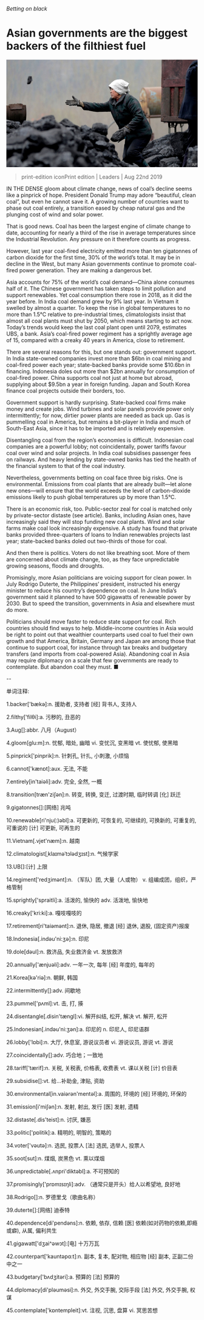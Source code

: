 ###### Betting on black

# Asian governments are the biggest backers of the filthiest fuel 

![image](images/20190824_LDP002_0.jpg) 

> print-edition iconPrint edition | Leaders | Aug 22nd 2019 

IN THE DENSE gloom about climate change, news of coal’s decline seems like a pinprick of hope. President Donald Trump may adore “beautiful, clean coal”, but even he cannot save it. A growing number of countries want to phase out coal entirely, a transition eased by cheap natural gas and the plunging cost of wind and solar power. 

That is good news. Coal has been the largest engine of climate change to date, accounting for nearly a third of the rise in average temperatures since the Industrial Revolution. Any pressure on it therefore counts as progress. 

However, last year coal-fired electricity emitted more than ten gigatonnes of carbon dioxide for the first time, 30% of the world’s total. It may be in decline in the West, but many Asian governments continue to promote coal-fired power generation. They are making a dangerous bet. 

Asia accounts for 75% of the world’s coal demand—China alone consumes half of it. The Chinese government has taken steps to limit pollution and support renewables. Yet coal consumption there rose in 2018, as it did the year before. In India coal demand grew by 9% last year. In Vietnam it swelled by almost a quarter. To keep the rise in global temperatures to no more than 1.5°C relative to pre-industrial times, climatologists insist that almost all coal plants must shut by 2050, which means starting to act now. Today’s trends would keep the last coal plant open until 2079, estimates UBS, a bank. Asia’s coal-fired power regiment has a sprightly average age of 15, compared with a creaky 40 years in America, close to retirement. 

There are several reasons for this, but one stands out: government support. In India state-owned companies invest more than $6bn in coal mining and coal-fired power each year; state-backed banks provide some $10.6bn in financing. Indonesia doles out more than $2bn annually for consumption of coal-fired power. China supports coal not just at home but abroad, supplying about $9.5bn a year in foreign funding. Japan and South Korea finance coal projects outside their borders, too. 

Government support is hardly surprising. State-backed coal firms make money and create jobs. Wind turbines and solar panels provide power only intermittently; for now, dirtier power plants are needed as back up. Gas is pummelling coal in America, but remains a bit-player in India and much of South-East Asia, since it has to be imported and is relatively expensive. 

Disentangling coal from the region’s economies is difficult. Indonesian coal companies are a powerful lobby; not coincidentally, power tariffs favour coal over wind and solar projects. In India coal subsidises passenger fees on railways. And heavy lending by state-owned banks has tied the health of the financial system to that of the coal industry. 

Nevertheless, governments betting on coal face three big risks. One is environmental. Emissions from coal plants that are already built—let alone new ones—will ensure that the world exceeds the level of carbon-dioxide emissions likely to push global temperatures up by more than 1.5°C. 

There is an economic risk, too. Public-sector zeal for coal is matched only by private-sector distaste (see article). Banks, including Asian ones, have increasingly said they will stop funding new coal plants. Wind and solar farms make coal look increasingly expensive. A study has found that private banks provided three-quarters of loans to Indian renewables projects last year; state-backed banks doled out two-thirds of those for coal. 

And then there is politics. Voters do not like breathing soot. More of them are concerned about climate change, too, as they face unpredictable growing seasons, floods and droughts. 

Promisingly, more Asian politicians are voicing support for clean power. In July Rodrigo Duterte, the Philippines’ president, instructed his energy minister to reduce his country’s dependence on coal. In June India’s government said it planned to have 500 gigawatts of renewable power by 2030. But to speed the transition, governments in Asia and elsewhere must do more. 

Politicians should move faster to reduce state support for coal. Rich countries should find ways to help. Middle-income countries in Asia would be right to point out that wealthier counterparts used coal to fuel their own growth and that America, Britain, Germany and Japan are among those that continue to support coal, for instance through tax breaks and budgetary transfers (and imports from coal-powered Asia). Abandoning coal in Asia may require diplomacy on a scale that few governments are ready to contemplate. But abandon coal they must. ■ 

-- 

 单词注释:

1.backer['bækә]:n. 援助者, 支持者 [经] 背书人, 支持人 

2.filthy['filθi]:a. 污秽的, 丑恶的 

3.Aug[]:abbr. 八月（August） 

4.gloom[glu:m]:n. 忧郁, 暗处, 幽暗 vi. 变忧沉, 变黑暗 vt. 使忧郁, 使黑暗 

5.pinprick['pinprik]:n. 针刺孔, 针扎, 小刺激, 小烦恼 

6.cannot['kænɒt]:aux. 无法, 不能 

7.entirely[in'taiәli]:adv. 完全, 全然, 一概 

8.transition[træn'ziʃәn]:n. 转变, 转换, 变迁, 过渡时期, 临时转调 [化] 跃迁 

9.gigatonnes[]:[网络] 兆吨 

10.renewable[ri'nju(:)әbl]:a. 可更新的, 可恢复的, 可继续的, 可换新的, 可重复的, 可重说的 [计] 可更新, 可再生的 

11.Vietnam[.vjet'næm]:n. 越南 

12.climatologist[ˌklaɪməˈtɔlədʒɪst]:n. 气候学家 

13.UB[]:[计] 上限 

14.regiment['redʒimәnt]:n. （军队）团, 大量（人或物） v. 组编成团，组织，严格管制 

15.sprightly['spraitli]:a. 活泼的, 愉快的 adv. 活泼地, 愉快地 

16.creaky['kri:ki]:a. 嘎吱嘎吱的 

17.retirement[ri'taiәmәnt]:n. 退休, 隐居, 撤退 [经] 退休, 退股, (固定资产)报废 

18.Indonesia[.indәu'ni:ʒә]:n. 印尼 

19.dole[dәul]:n. 救济品, 失业救济金 vt. 发放救济 

20.annually['ænjuәli]:adv. 一年一次, 每年 [经] 年度的, 每年的 

21.Korea[kә'riә]:n. 朝鲜, 韩国 

22.intermittently[]:adv. 间歇地 

23.pummel['pʌml]:vt. 击, 打, 揍 

24.disentangle[.disin'tængl]:vi. 解开纠结, 松开, 解决 vt. 解开, 松开 

25.Indonesian[.indәu'ni:ʒәn]:a. 印尼的 n. 印尼人, 印尼语群 

26.lobby['lɒbi]:n. 大厅, 休息室, 游说议员者 vi. 游说议员, 游说 vt. 游说 

27.coincidentally[]:adv. 巧合地；一致地 

28.tariff['tærif]:n. 关税, 关税表, 价格表, 收费表 vt. 课以关税 [计] 价目表 

29.subsidise[]:vt. 给...补助金, 津贴, 资助 

30.environmental[in.vaiәrәn'mentәl]:a. 周围的, 环境的 [经] 环境的, 环保的 

31.emission[i'miʃәn]:n. 发射, 射出, 发行 [医] 发射, 遗精 

32.distaste[.dis'teist]:n. 讨厌, 嫌恶 

33.politic['pɒlitik]:a. 精明的, 明智的, 策略的 

34.voter['vәutә]:n. 选民, 投票人 [法] 选民, 选举人, 投票人 

35.soot[sut]:n. 煤烟, 炭黑色 vt. 熏以煤烟 

36.unpredictable[.ʌnpri'diktәbl]:a. 不可预知的 

37.promisingly['prɒmɪsɪŋli]:adv. （通常只是开头）给人以希望地, 良好地 

38.Rodrigo[]:n. 罗德里戈（歌曲名称） 

39.duterte[]:[网络] 迪泰特 

40.dependence[di'pendәns]:n. 依赖, 依存, 信赖 [医] 依赖(如对药物的依赖,即瘾或癖), 从属, 偏利共生 

41.gigawatt['dʒai^әwɔt]:[电] 十万万瓦 

42.counterpart['kauntәpɑ:t]:n. 副本, 复本, 配对物, 相应物 [经] 副本, 正副二份中之一 

43.budgetary['bʌdʒitәri]:a. 预算的 [法] 预算的 

44.diplomacy[di'plәumәsi]:n. 外交, 外交手腕, 交际手段 [法] 外交, 外交手腕, 权谋 

45.contemplate['kɒntempleit]:vt. 注视, 沉思, 盘算 vi. 冥思苦想 

